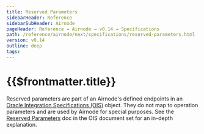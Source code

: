 ```yaml
---
title: Reserved Parameters
sidebarHeader: Reference
sidebarSubHeader: Airnode
pageHeader: Reference → Airnode → v0.14 → Specifications
path: /reference/airnode/next/specifications/reserved-parameters.html
version: v0.14
outline: deep
tags:
---
```


<VersionWarning/>

<PageHeader/>

<SearchHighlight/>

<FlexStartTag/>

# {{$frontmatter.title}}

Reserved parameters are part of an Airnode's defined endpoints in an
[Oracle Integration Specifications (OIS)](/reference/ois/next/) object. They do
not map to operation parameters and are used by Airnode for special purposes.
See the [Reserved Parameters](/reference/ois/next/reserved-parameters.md) doc in
the OIS document set for an in-depth explanation.

<FlexEndTag/>
